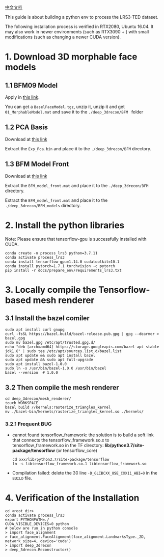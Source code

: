 [中文文档](./zh/install_guide_lrs3-zh.md)

This guide is about building a python env to process the LRS3-TED dataset.

The following installation process is verified in RTX2080, Ubuntu 16.04. It may also work in newer environments (such as RTX3090 + ) with small modifications (such as changing a newer CUDA version).

# 1. Download 3D morphable face models

## 1.1  BFM09 Model

Apply in [this link](https://faces.dmi.unibas.ch/bfm/).

You can get a `BaselFaceModel.tgz`, unzip it, unzip it and get `01_MorphableModel.mat` and save it to the `./deep_3drecon/BFM ` folder

## 1.2 PCA Basis

Download at [this link](https://github.com/Juyong/3DFace/blob/master/Exp_Pca.bin)

Extract the `Exp_Pca.bin` and place it to the `./deep_3drecon/BFM` directory.

## 1.3 BFM Model Front

Download at [this link](https://cloud.tsinghua.edu.cn/f/b1a0e03bdb69445f8148/?dl=1)

Extract the `BFM_model_front.mat` and place it to the `./deep_3drecon/BFM` directory.

Extract the `BFM_model_front.mat` and place it to the `./deep_3drecon/BFM_models` directory.

# 2. Install the python libraries

Note: Please ensure that tensorflow-gpu is successfully installed with CUDA.

```
conda create -n process_lrs3 python=3.7.11
conda activate process_lrs3
conda install tensorflow-gpu=1.14.0 cudatoolkit=10.1
conda install pytorch=1.7.1 torchvision -c pytorch
pip install -r docs/prepare_env/requirements_lrs3.txt
```

# 3. Locally compile the Tensorflow-based mesh renderer

## 3.1 Install the bazel comiler

```
sudo apt install curl gnupg
curl -fsSL https://bazel.build/bazel-release.pub.gpg | gpg --dearmor > bazel.gpg
sudo mv bazel.gpg /etc/apt/trusted.gpg.d/
echo "deb [arch=amd64] https://storage.googleapis.com/bazel-apt stable jdk1.8" | sudo tee /etc/apt/sources.list.d/bazel.list
sudo apt update && sudo apt install bazel
sudo apt update && sudo apt full-upgrade
sudo apt install bazel-1.0.0
sudo ln -s /usr/bin/bazel-1.0.0 /usr/bin/bazel
bazel --version  # 1.0.0

```

## 3.2 Then compile the mesh renderer

```
cd deep_3drecon/mesh_renderer/
touch WORKSPACE
bazel build //kernels:rasterize_triangles_kernel 
mv ./bazel-bin/kernels/rasterize_triangles_kernel.so ./kernels/
```

### 3.2.1 Frequent BUG

* cannot found tensorflow_framework: the solution is to build a soft link that connects the tensorflow_framework.so.x to tensorflow_framework.so in the TF directory: **lib/python3.7/site-package/tensorflow** (or tensorflow_core)

  ```
  cd xxx/lib/python3.7/site-package/tensorflow
  ln -s libtensorflow_framework.so.1 libtensorflow_framework.so
  ```
* Compilation failed: delete the 30 line `-D_GLIBCXX_USE_CXX11_ABI=0` in the  `BUILD` file.

# 4. Verification of the Installation

```
cd <root_dir>
conda activate process_lrs3
export PYTHONPATH=./
CUDA_VISIBLE_DEVICES=0 python 
# below are run in python console
> import face_alignment
> face_alignment.FaceAlignment(face_alignment.LandmarksType._2D, network_size=4, device='cuda')
> import deep_3drecon
> deep_3drecon.Reconstructor()
```
